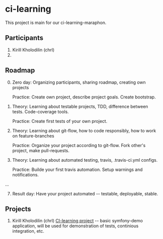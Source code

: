 # ci-learning

This project is main for our ci-learning-maraphon. 

## Participants
1. Kirill Kholodilin (chrl)
2. 

## Roadmap

0. Zero day: Organizing participants, sharing roadmap, creating own projects

   Practice: Create own project, describe project goals. Create bootstrap.
1. Theory: Learning about testable projects, TDD, difference between tests. Code-coverage tools.

   Practice: Create first tests of your own project. 
2. Theory: Learning about git-flow, how to code responsibly, how to work on feature-branches

   Practice: Organize your project according to git-flow. Fork other's project, make pull-requests.
   
3. Theory: Learning about automated testing, travis, .travis-ci.yml configs.

   Practice: Builde your first travis automation. Setup warnings and notifications.
   
...

7. Result day: Have your project automated -- testable, deployable, stable.
   
## Projects

1. Kirill Kholodilin (chrl) [CI-learning project](https://github.com/chrl/ci-learning-project) -- basic symfony-demo application,
will be used for demonstration of tests, continious integration, etc. 
